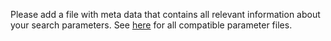  Please add a file with meta data that contains all relevant information about 
your search parameters. See [here](https://proteobench.readthedocs.io/en/latest/modules/3-DDA-Quantification-peptidoform-level/)
for all compatible parameter files.